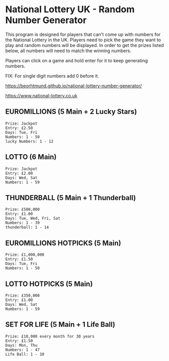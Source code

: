 # National Lottery UK - Random Number Generator
This program is designed for players that can't come up with numbers for the National Lottery in the UK. Players need to pick the game they want to play and random numbers will be displayed. In order to get the prizes listed below, all numbers will need to match the winning numbers.

Players can click on a game and hold enter for it to keep generating numbers.

FIX: For single digit numbers add 0 before it.

https://beorhtmund.github.io/national-lottery-number-generator/

https://www.national-lottery.co.uk

## EUROMILLIONS (5 Main + 2 Lucky Stars)

```
Prize: Jackpot
Entry: £2.50
Days: Tue, Fri
Numbers: 1 - 50
lucky Numbers: 1 - 12
```

## LOTTO (6 Main)

```
Prize: Jackpot
Entry: £2.00
Days: Wed, Sat
Numbers: 1 - 59
```

## THUNDERBALL (5 Main + 1 Thunderball)

```
Prize: £500,000
Entry: £1.00
Days: Tue, Wed, Fri, Sat
Numbers: 1 - 39
thunderball: 1 - 14
```

## EUROMILLIONS HOTPICKS (5 Main)

```
Prize: £1,000,000
Entry: £1.50
Days: Tue, Fri
Numbers: 1 - 50
```

## LOTTO HOTPICKS (5 Main)

```
Prize: £350,000
Entry: £1.00
Days: Wed, Sat
Numbers: 1 - 59
```

## SET FOR LIFE (5 Main + 1 Life Ball)

```
Prize: £10,000 every month for 30 years
Entry: £1.50
Days: Mon, Thu
Numbers: 1 - 47
Life Ball: 1 - 10
```
